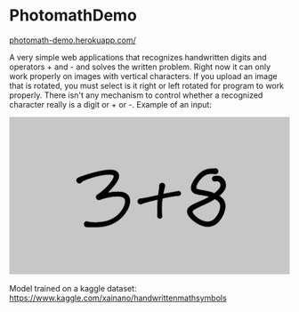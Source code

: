 # PhotomathDemo
<a href="photomath-demo.herokuapp.com/">photomath-demo.herokuapp.com/</a>

A very simple web applications that recognizes handwritten digits and operators + and - and solves the written problem.
Right now it can only work properly on images with vertical characters.
If you upload an image that is rotated, you must select is it right or left rotated for program to work properly.
There isn't any mechanism to control whether a recognized character really is a digit or + or -.
Example of an input:

<img src="example.jpeg" />


Model trained on a kaggle dataset: https://www.kaggle.com/xainano/handwrittenmathsymbols
